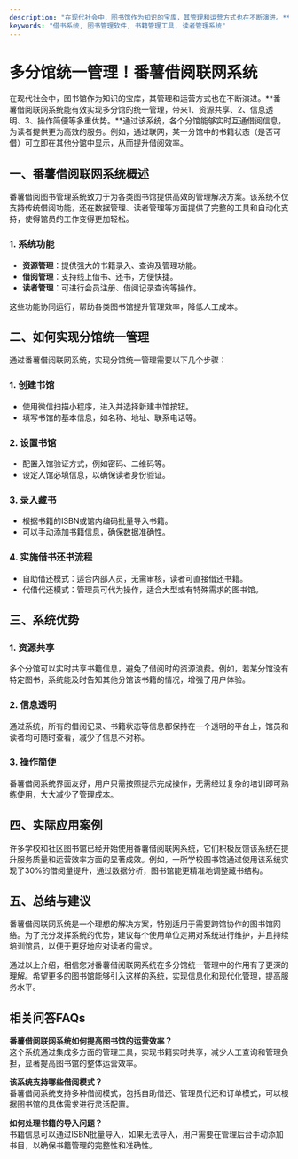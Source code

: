 ```yaml
---
description: "在现代社会中，图书馆作为知识的宝库，其管理和运营方式也在不断演进。**番薯借阅联网系统能有效实现多分馆的统一管理，带来1、资源共享、2、信息透明、3、操作简便等多重优势。**通过该系统，各个分馆能够实时互通借阅信息，为读者提供更为高效的服务。例如，通过联网，某一分馆中的书籍状态（是否可借）可立即在其他分馆中显示，从而提升借阅效率。"
keywords: "借书系统, 图书管理软件, 书籍管理工具, 读者管理系统"
---
```

# 多分馆统一管理！番薯借阅联网系统

在现代社会中，图书馆作为知识的宝库，其管理和运营方式也在不断演进。**番薯借阅联网系统能有效实现多分馆的统一管理，带来1、资源共享、2、信息透明、3、操作简便等多重优势。**通过该系统，各个分馆能够实时互通借阅信息，为读者提供更为高效的服务。例如，通过联网，某一分馆中的书籍状态（是否可借）可立即在其他分馆中显示，从而提升借阅效率。

## 一、番薯借阅联网系统概述

番薯借阅图书管理系统致力于为各类图书馆提供高效的管理解决方案。该系统不仅支持传统借阅功能，还在数据管理、读者管理等方面提供了完整的工具和自动化支持，使得馆员的工作变得更加轻松。

### 1. 系统功能

- **资源管理**：提供强大的书籍录入、查询及管理功能。
- **借阅管理**：支持线上借书、还书，方便快捷。
- **读者管理**：可进行会员注册、借阅记录查询等操作。

这些功能协同运行，帮助各类图书馆提升管理效率，降低人工成本。

## 二、如何实现分馆统一管理

通过番薯借阅联网系统，实现分馆统一管理需要以下几个步骤：

### 1. 创建书馆

- 使用微信扫描小程序，进入并选择新建书馆按钮。
- 填写书馆的基本信息，如名称、地址、联系电话等。

### 2. 设置书馆

- 配置入馆验证方式，例如密码、二维码等。
- 设定入馆必填信息，以确保读者身份验证。

### 3. 录入藏书

- 根据书籍的ISBN或馆内编码批量导入书籍。
- 可以手动添加书籍信息，确保数据准确性。

### 4. 实施借书还书流程

- 自助借还模式：适合内部人员，无需审核，读者可直接借还书籍。
- 代借代还模式：管理员可代为操作，适合大型或有特殊需求的图书馆。

## 三、系统优势

### 1. 资源共享

多个分馆可以实时共享书籍信息，避免了借阅时的资源浪费。例如，若某分馆没有特定图书，系统能及时告知其他分馆该书籍的情况，增强了用户体验。

### 2. 信息透明

通过系统，所有的借阅记录、书籍状态等信息都保持在一个透明的平台上，馆员和读者均可随时查看，减少了信息不对称。

### 3. 操作简便

番薯借阅系统界面友好，用户只需按照提示完成操作，无需经过复杂的培训即可熟练使用，大大减少了管理成本。

## 四、实际应用案例

许多学校和社区图书馆已经开始使用番薯借阅联网系统，它们积极反馈该系统在提升服务质量和运营效率方面的显著成效。例如，一所学校图书馆通过使用该系统实现了30%的借阅量提升，通过数据分析，图书馆能更精准地调整藏书结构。

## 五、总结与建议

番薯借阅联网系统是一个理想的解决方案，特别适用于需要跨馆协作的图书馆网络。为了充分发挥系统的优势，建议每个使用单位定期对系统进行维护，并且持续培训馆员，以便于更好地应对读者的需求。

通过以上介绍，相信您对番薯借阅联网系统在多分馆统一管理中的作用有了更深的理解。希望更多的图书馆能够引入这样的系统，实现信息化和现代化管理，提高服务水平。

## 相关问答FAQs

**番薯借阅联网系统如何提高图书馆的运营效率？**  
这个系统通过集成多方面的管理工具，实现书籍实时共享，减少人工查询和管理负担，显著提高图书馆的整体运营效率。

**该系统支持哪些借阅模式？**  
番薯借阅系统支持多种借阅模式，包括自助借还、管理员代还和订单模式，可以根据图书馆的具体需求进行灵活配置。

**如何处理书籍的导入问题？**  
书籍信息可以通过ISBN批量导入，如果无法导入，用户需要在管理后台手动添加书目，以确保书籍管理的完整性和准确性。
